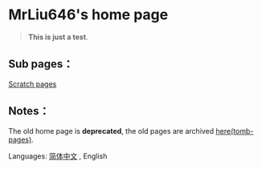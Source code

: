 # MrLiu646's home page

> **This is just a test**.  

## Sub pages：
[Scratch pages](sc/README_en.md)  

## Notes：
The old home page is **deprecated**, the old pages are archived [here(tomb-pages)](tomb-pages/).  

Languages: [简体中文](index.md) , English
